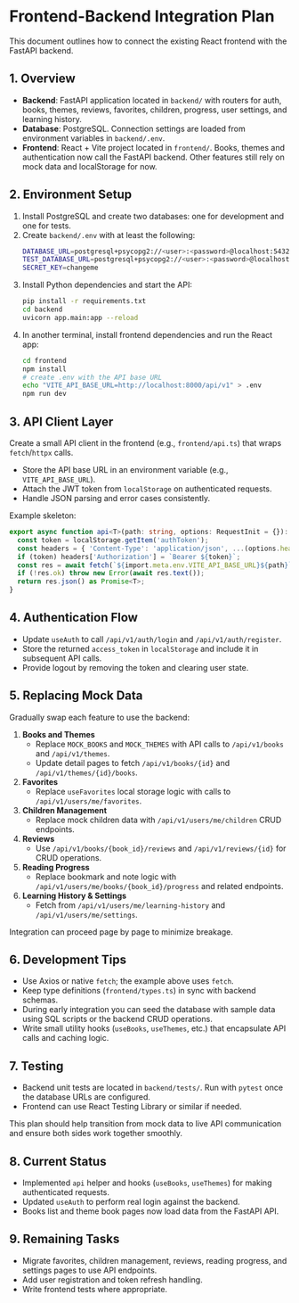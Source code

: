 # Frontend-Backend Integration Plan

This document outlines how to connect the existing React frontend with the FastAPI backend.

## 1. Overview
- **Backend**: FastAPI application located in `backend/` with routers for auth, books, themes, reviews, favorites, children, progress, user settings, and learning history.
- **Database**: PostgreSQL. Connection settings are loaded from environment variables in `backend/.env`.
- **Frontend**: React + Vite project located in `frontend/`. Books, themes and authentication now call the FastAPI backend. Other features still rely on mock data and localStorage for now.

## 2. Environment Setup
1. Install PostgreSQL and create two databases: one for development and one for tests.
2. Create `backend/.env` with at least the following:
   ```bash
   DATABASE_URL=postgresql+psycopg2://<user>:<password>@localhost:5432/story_app_dev
   TEST_DATABASE_URL=postgresql+psycopg2://<user>:<password>@localhost:5432/story_app_test
   SECRET_KEY=changeme
   ```
3. Install Python dependencies and start the API:
   ```bash
   pip install -r requirements.txt
   cd backend
   uvicorn app.main:app --reload
   ```
4. In another terminal, install frontend dependencies and run the React app:
   ```bash
   cd frontend
   npm install
   # create .env with the API base URL
   echo "VITE_API_BASE_URL=http://localhost:8000/api/v1" > .env
   npm run dev
   ```

## 3. API Client Layer
Create a small API client in the frontend (e.g., `frontend/api.ts`) that wraps `fetch`/`httpx` calls.
- Store the API base URL in an environment variable (e.g., `VITE_API_BASE_URL`).
- Attach the JWT token from `localStorage` on authenticated requests.
- Handle JSON parsing and error cases consistently.

Example skeleton:
```ts
export async function api<T>(path: string, options: RequestInit = {}): Promise<T> {
  const token = localStorage.getItem('authToken');
  const headers = { 'Content-Type': 'application/json', ...(options.headers || {}) };
  if (token) headers['Authorization'] = `Bearer ${token}`;
  const res = await fetch(`${import.meta.env.VITE_API_BASE_URL}${path}`, { ...options, headers });
  if (!res.ok) throw new Error(await res.text());
  return res.json() as Promise<T>;
}
```

## 4. Authentication Flow
- Update `useAuth` to call `/api/v1/auth/login` and `/api/v1/auth/register`.
- Store the returned `access_token` in `localStorage` and include it in subsequent API calls.
- Provide logout by removing the token and clearing user state.

## 5. Replacing Mock Data
Gradually swap each feature to use the backend:
1. **Books and Themes**
   - Replace `MOCK_BOOKS` and `MOCK_THEMES` with API calls to `/api/v1/books` and `/api/v1/themes`.
   - Update detail pages to fetch `/api/v1/books/{id}` and `/api/v1/themes/{id}/books`.
2. **Favorites**
   - Replace `useFavorites` local storage logic with calls to `/api/v1/users/me/favorites`.
3. **Children Management**
   - Replace mock children data with `/api/v1/users/me/children` CRUD endpoints.
4. **Reviews**
   - Use `/api/v1/books/{book_id}/reviews` and `/api/v1/reviews/{id}` for CRUD operations.
5. **Reading Progress**
   - Replace bookmark and note logic with `/api/v1/users/me/books/{book_id}/progress` and related endpoints.
6. **Learning History & Settings**
   - Fetch from `/api/v1/users/me/learning-history` and `/api/v1/users/me/settings`.

Integration can proceed page by page to minimize breakage.

## 6. Development Tips
- Use Axios or native `fetch`; the example above uses `fetch`.
- Keep type definitions (`frontend/types.ts`) in sync with backend schemas.
- During early integration you can seed the database with sample data using SQL scripts or the backend CRUD operations.
- Write small utility hooks (`useBooks`, `useThemes`, etc.) that encapsulate API calls and caching logic.

## 7. Testing
- Backend unit tests are located in `backend/tests/`. Run with `pytest` once the database URLs are configured.
- Frontend can use React Testing Library or similar if needed.

This plan should help transition from mock data to live API communication and ensure both sides work together smoothly.

## 8. Current Status
- Implemented `api` helper and hooks (`useBooks`, `useThemes`) for making authenticated requests.
- Updated `useAuth` to perform real login against the backend.
- Books list and theme book pages now load data from the FastAPI API.

## 9. Remaining Tasks
- Migrate favorites, children management, reviews, reading progress, and settings pages to use API endpoints.
- Add user registration and token refresh handling.
- Write frontend tests where appropriate.
